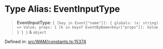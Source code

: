 # Type Alias: EventInputType

> **EventInputType**: `{ [key in Event["name"]]: { globals: (x: string) => Value; props: { [k in keyof EventByName<key>["props"]]: Value } } }` & `object`

Defined in: [src/WAM/constants.ts:15374](https://github.com/Fokusdotid/Baileys/blob/a954da2ee3c892812cf9528a5a214092693c872f/src/WAM/constants.ts#L15374)
